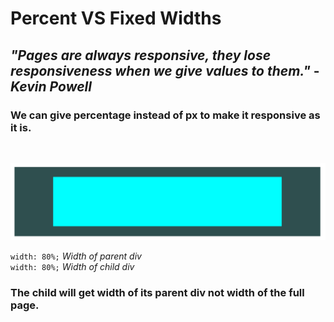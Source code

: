 # Percent VS Fixed Widths

## _"Pages are always responsive, they lose responsiveness when we give values to them."_ - **_Kevin Powell_**

<!-- When we give width in pixels it looses its responsiveness.-->

### We can give percentage instead of px to make it responsive as it is.

<br/>

![parent & child div](./percent-vs-fixed-width.png)

`width: 80%;` _Width of parent div_
<br>
`width: 80%;` _Width of child div_

### **The child will get width of its parent div not width of the full page.**
